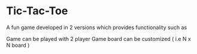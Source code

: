 # Tic-Tac-Toe
A fun game developed in 2 versions which provides functionality such as 

Game can be played with 2 player
Game board can be customized ( i.e N x N board )

